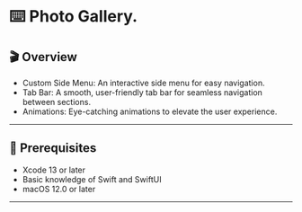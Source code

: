 ⌨️ Photo Gallery. 
=======

🎬 Overview
-------

- Custom Side Menu: An interactive side menu for easy navigation.
- Tab Bar: A smooth, user-friendly tab bar for seamless navigation between sections.
- Animations: Eye-catching animations to elevate the user experience.
-------

🚀 Prerequisites
-------

- Xcode 13 or later
- Basic knowledge of Swift and SwiftUI
- macOS 12.0 or later
-------

